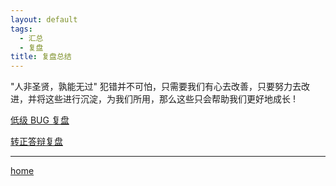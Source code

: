 ```yaml
---
layout: default
tags:
  - 汇总
  - 复盘
title: 复盘总结
---
```

"人非圣贤，孰能无过" 犯错并不可怕，只需要我们有心去改善，只要努力去改进，并将这些进行沉淀，为我们所用，那么这些只会帮助我们更好地成长 !

[低级 BUG 复盘](工作/低级BUG复盘.md)

[转正答辩复盘](工作/转正答辩)



---

[home](../../index)
